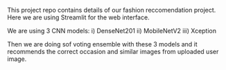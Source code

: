 This project repo contains details of our fashion reccomendation project.
Here we are using Streamlit for the web interface.

We are using 3 CNN models: i) DenseNet201
                          ii) MobileNetV2
                          iii) Xception

Then we are doing sof voting ensemble with these 3 models and it recommends the correct occasion and similar images from uploaded user image.
